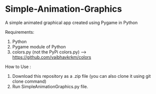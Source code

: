 # Simple-Animation-Graphics
A simple animated graphical app created using Pygame in Python

Requirements:
  1. Python
  2. Pygame module of Python
  3. colors.py (not the PyPi colors.py) --> https://github.com/vaibhavkrkm/colors

How to Use :
  1. Download this repository as a .zip file (you can also clone it using git clone command)
  2. Run SimpleAnimationGraphics.py file.
